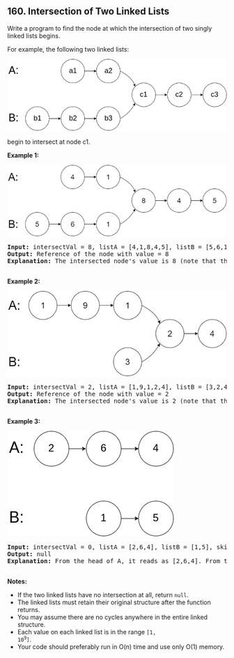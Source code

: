 ## 160. Intersection of Two Linked Lists

Write a program to find the node at which the intersection of two singly linked lists begins.

For example, the following two linked lists:

![](img0.png)

begin to intersect at node c1.

**Example 1:**

![](img1.png)

<pre>
<b>Input:</b> intersectVal = 8, listA = [4,1,8,4,5], listB = [5,6,1,8,4,5], skipA = 2, skipB = 3
<b>Output:</b> Reference of the node with value = 8
<b>Explanation:</b> The intersected node's value is 8 (note that this must not be 0 if the two lists intersect). From the head of A, it reads as [4,1,8,4,5]. From the head of B, it reads as [5,6,1,8,4,5]. There are 2 nodes before the intersected node in A; There are 3 nodes before the intersected node in B.

</pre>

**Example 2:**

![](img2.png)

<pre>
<b>Input:</b> intersectVal = 2, listA = [1,9,1,2,4], listB = [3,2,4], skipA = 3, skipB = 1
<b>Output:</b> Reference of the node with value = 2
<b>Explanation:</b> The intersected node's value is 2 (note that this must not be 0 if the two lists intersect). From the head of A, it reads as [1,9,1,2,4]. From the head of B, it reads as [3,2,4]. There are 3 nodes before the intersected node in A; There are 1 node before the intersected node in B.

</pre>

**Example 3:**

![](img3.png)

<pre>
<b>Input:</b> intersectVal = 0, listA = [2,6,4], listB = [1,5], skipA = 3, skipB = 2
<b>Output:</b> null
<b>Explanation:</b> From the head of A, it reads as [2,6,4]. From the head of B, it reads as [1,5]. Since the two lists do not intersect, intersectVal must be 0, while skipA and skipB can be arbitrary values.

</pre>

**Notes:**
- If the two linked lists have no intersection at all, return `null`.
- The linked lists must retain their original structure after the function returns.
- You may assume there are no cycles anywhere in the entire linked structure.
- Each value on each linked list is in the range <code>[1, 10<sup>9</sup>]</code>.
- Your code should preferably run in O(n) time and use only O(1) memory.